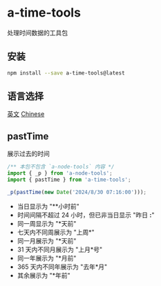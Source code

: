 # a-time-tools

处理时间数据的工具包

## 安装

```sh
npm install --save a-time-tools@latest
```

## 语言选择

[英文](https://github.com/lmssee/time-tools/blob/main/README.md) [Chinese](https://github.com/lmssee/time-tools/blob/main/自述文件.md)

## pastTime

展示过去的时间

```ts
/** 本包不包含 `a-node-tools` 内容 */
import { _p } from 'a-node-tools';
import { pastTime } from 'a-time-tools';

_p(pastTime(new Date('2024/8/30 07:16:00')));
```

- 当日显示为 "\*\*小时前"
- 时间间隔不超过 24 小时，但已非当日显示 "昨日 **:**"
- 同一周显示为 "\*天前"
- 七天内不同周展示为 "上周\*"
- 同一月展示为 "\*天前"
- 31 天内不同月展示为 "上月\*号"
- 同一年展示为 "\*月前"
- 365 天内不同年展示为 "去年\*月"
- 其余展示为 "\*年前"
